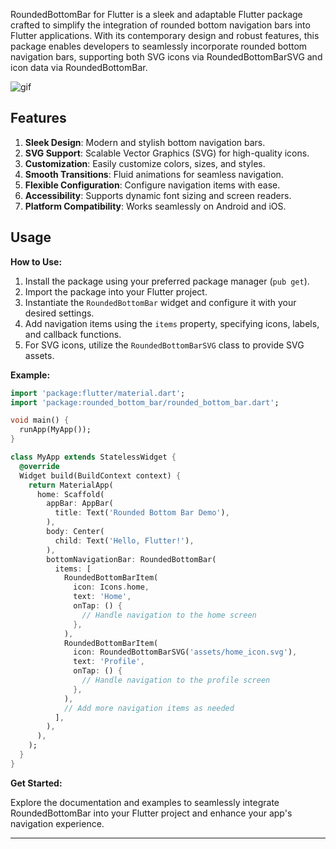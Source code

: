 <!--
This README describes the package. If you publish this package to pub.dev,
this README's contents appear on the landing page for your package.

For information about how to write a good package README, see the guide for
[writing package pages](https://dart.dev/guides/libraries/writing-package-pages).

For general information about developing packages, see the Dart guide for
[creating packages](https://dart.dev/guides/libraries/create-library-packages)
and the Flutter guide for
[developing packages and plugins](https://flutter.dev/developing-packages).
-->

RoundedBottomBar for Flutter is a sleek and adaptable Flutter package crafted to simplify the integration of rounded bottom navigation bars into Flutter applications. With its contemporary design and robust features, this package enables developers to seamlessly incorporate rounded bottom navigation bars, supporting both SVG icons via RoundedBottomBarSVG and icon data via RoundedBottomBar.


![gif](https://github.com/mhmdelngar/rounded_bottom_bar/assets/66909471/76ba823c-8bfd-431f-b75a-a086f00648e0)


## Features

1. **Sleek Design**: Modern and stylish bottom navigation bars.
2. **SVG Support**: Scalable Vector Graphics (SVG) for high-quality icons.
3. **Customization**: Easily customize colors, sizes, and styles.
4. **Smooth Transitions**: Fluid animations for seamless navigation.
5. **Flexible Configuration**: Configure navigation items with ease.
6. **Accessibility**: Supports dynamic font sizing and screen readers.
7. **Platform Compatibility**: Works seamlessly on Android and iOS.





## Usage


**How to Use:**

1. Install the package using your preferred package manager (`pub get`).
2. Import the package into your Flutter project.
3. Instantiate the `RoundedBottomBar` widget and configure it with your desired settings.
4. Add navigation items using the `items` property, specifying icons, labels, and callback functions.
5. For SVG icons, utilize the `RoundedBottomBarSVG` class to provide SVG assets.

**Example:**

```dart
import 'package:flutter/material.dart';
import 'package:rounded_bottom_bar/rounded_bottom_bar.dart';

void main() {
  runApp(MyApp());
}

class MyApp extends StatelessWidget {
  @override
  Widget build(BuildContext context) {
    return MaterialApp(
      home: Scaffold(
        appBar: AppBar(
          title: Text('Rounded Bottom Bar Demo'),
        ),
        body: Center(
          child: Text('Hello, Flutter!'),
        ),
        bottomNavigationBar: RoundedBottomBar(
          items: [
            RoundedBottomBarItem(
              icon: Icons.home,
              text: 'Home',
              onTap: () {
                // Handle navigation to the home screen
              },
            ),
            RoundedBottomBarItem(
              icon: RoundedBottomBarSVG('assets/home_icon.svg'),
              text: 'Profile',
              onTap: () {
                // Handle navigation to the profile screen
              },
            ),
            // Add more navigation items as needed
          ],
        ),
      ),
    );
  }
}
```

**Get Started:**

Explore the documentation and examples to seamlessly integrate RoundedBottomBar into your Flutter project and enhance your app's navigation experience.

---


